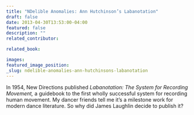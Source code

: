 ```yaml
---
title: "NDelible Anomalies: Ann Hutchinson’s Labanotation"
draft: false
date: 2013-04-30T13:53:00-04:00
featured: false
description: ""
related_contributor:

related_book:

images:
featured_image_position: 
_slug: ndelible-anomalies-ann-hutchinsons-labanotation
---
```


In 1954, New Directions published _Labanotation: The System for Recording Movement,_ a guidebook to the first wholly successful system for recording human movement. My dancer friends tell me it’s a milestone work for modern dance literature. So why did James Laughlin decide to publish it?

